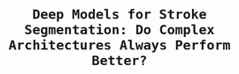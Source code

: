 # <p align=center>`Deep Models for Stroke Segmentation: Do Complex Architectures Always Perform Better?`</p> #
